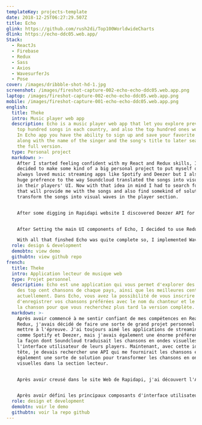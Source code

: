 ```yaml
---
templateKey: projects-template
date: 2018-12-25T06:27:29.507Z
title: Echo
glink: https://github.com/rush2di/Top100WorldwideCharts
dlink: https://echo-ddc05.web.app/
Stack:
  - ReactJs
  - Firebase
  - Redux
  - Sass
  - Axios
  - WavesurferJs
  - Pose
cover: /images/dribbble-shot-hd-1.jpg
screenshot: /images/fireshot-capture-002-echo-echo-ddc05.web.app.png
laptop: /images/fireshot-capture-002-echo-echo-ddc05.web.app.png
mobile: /images/fireshot-capture-001-echo-echo-ddc05.web.app.png
english:
  title: Theke
  intro: Music player web app
  description: Echo is a music player web app that let you explore previews of the
    top hundred songs in each country, and also the top hundred ones worldwide.
    In Echo app you have the ability to sign up and save your favorite songs
    along with the name of the singer and the song's title to later search for
    the full version.
  type: Personal project
  markdown: >-
    After I started feeling confident with my React and Redux skills, I had
    decided to make some kind of a big personal project to put myself on test. I
    always loved music streaming apps like Spotify and Deezer but I also had a
    huge prefrence to the way Soundcloud translated the songs into visual waves
    in their players' UI. Now with that idea in mind I had to search for an API
    that will provide me with the songs and also find somekind of solution to
    transform the songs into visual waves in the player section.


    After some digging in Rapidapi website I discovered Deezer API for developers, signed up for my developer account and registred my app to get my API keys secondly I went to search in Google and Github for a solution to transform the songs into visual waves, and after few minutes I discovered this amazing library called WavesurferJS. 


    After Setting the main UI components of Echo, I decided to use Redux-thunk middlewear to populate the state with the data coming from the api, and also developing the architecture of my reducers and providers wich I already designed.\

    With all that finshed Echo was quite complete so, I implemented WavesurferJs and created solutions to some rerendering problems the app had, added Firebase as a solution for my backend and deployment needs, and finnaly implemented Pose animation library to make the visuals more appealling.
  role: design & development
  demobtn: view demo
  githubtn: view github repo
french:
  title: Theke
  intro: Application lecteur de musique web
  type: Projet personnel
  description: Echo est une application qui vous permet d'explorer des extraits
    des top cent chansons de chaque pays, ainsi que les meilleures cent du monde
    actuellement. Dans Echo, vous avez la possibilité de vous inscrire et
    d'enregistrer vos chansons préférées avec le nom du chanteur et le titre de
    la chanson pour que vous recherchez plus tard la version complète.
  markdown: >-
    Après avoir commencé à me sentir confiant de mes compétences en React et
    Redux, j'avais décidé de faire une sorte de grand projet personnel pour me
    mettre à l'épreuve. J'ai toujours aimé les applications de streaming musical
    comme Spotify et Deezer, mais j'avais également une énorme préférence pour
    la façon dont Soundcloud traduisait les chansons en ondes visuelles dans
    l'interface utilisateur de leurs players. Maintenant, avec cette idée en
    tête, je devais rechercher une API qui me fournirait les chansons et trouver
    également une sorte de solution pour transformer les chansons en ondes
    visuelles dans la section lecteur.


    Après avoir creusé dans le site Web de Rapidapi, j'ai découvert l'API Deezer pour les développeurs, je me suis inscrit à mon compte développeur et j'ai enregistré mon application pour obtenir mes clés d'API. En quelques minutes plus tard, j'ai découvris cette bibliothèque étonnante appelée WavesurferJS.


    Après avoir défini les principaux composants d'interface utilisateur d'Echo, j'ai décidé d'utiliser le middleware Redux-thunk pour remplir la state avec les données provenant de l'API, et également développer l'architecture de mes reducers et providers que j'ai déjà planifié. Avec ces task finis, Echo était assez complet, j'ai donc implémenté WavesurferJs et créé des solutions à certains problèmes de rerender, j'ai également ajouté Firebase comme solution pour mes besoins de backend et de déploiement, et enfin implémenté la bibliothèque d'animation Pose pour rendre les visuels plus attrayants.
  role: design et development
  demobtn: voir le demo
  githubtn: voir la repo github
---
```

